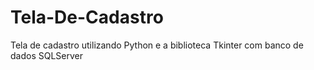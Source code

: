 # Tela-De-Cadastro
Tela de cadastro utilizando Python e a biblioteca Tkinter com banco de dados SQLServer

